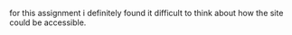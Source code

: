 for this assignment i definitely found it difficult to think about how the site could be accessible.
